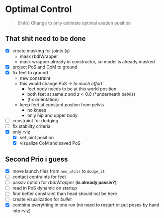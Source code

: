 # Optimal Control
> [!info] Change to only estimate optimal evation position
## That shit need to be done
- [x] create masking for joints (`q`)
    - mask rbdlWrapper
    - mask wrapper already in constructor, so model is already masked
- [x] project PoS and CoM to ground
- [x] fix feet to ground
    - new constraint
    - this would change PoS -> *to much effort*
        - feet body needs to be at this world position
        - both feet at same $z$ and $z < 0.0$ (*underneath pelvis)
        - (fix orientation)
    - keep feet at constant postion from pelvis
        - no knees
        - only hip and upper body
- [ ] constraint for dodging
- [ ] fix stability criteria
- [x] only rviz
    - [x] set joint position
    - [x] visualize CoM and saved PoS
## Second Prio i guess
- [x] move launch files from `neo_utils` to `dodge_it`
- [ ] contact contraints for feet
- [ ] passiv option for *rbdlWrapper* (**is already passiv?**)
- [ ] read in PoS dynamic on startup
- [ ] find better constraint than head should not be here
- [ ] create visualization for *bullet*
- [x] combine everything in one run (no need to restart or put poses by hand into rviz)
